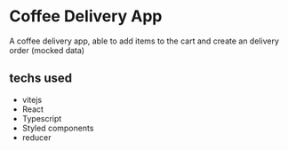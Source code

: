 # Coffee Delivery App

A coffee delivery app, able to add items to the cart and create an delivery order (mocked data)

## techs used
- vitejs
- React
- Typescript
- Styled components
- reducer
